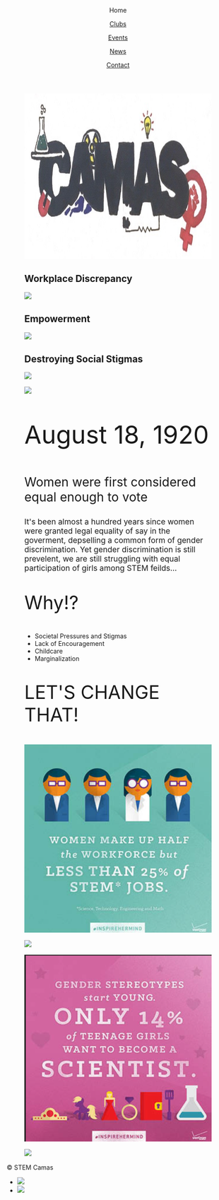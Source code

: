 <html>
<head>
  <meta charset="utf-8"/>
  <link rel="stylesheet" href="https://maxcdn.bootstrapcdn.com/bootstrap/3.3.6/css/bootstrap.min.css" integrity="sha384-1q8mTJOASx8j1Au+a5WDVnPi2lkFfwwEAa8hDDdjZlpLegxhjVME1fgjWPGmkzs7" crossorigin="anonymous">
  <link href='https://fonts.googleapis.com/css?family=Roboto:300,400,700' rel='stylesheet' type='text/css'>
  <link rel="stylesheet" type="text/css" href="main.css">
</head>
<body>
  <header class="container">
    <div class="row">
      <p class="col-sm-4">Home</p>
      <nav class="col-sm-8 text-right">
        <a href="https://aquabs.github.io/STEM-clubs/"><p>Clubs</p></a>
        <a href=" https://aquabs.github.io/STEM-events/. "><p>Events</p></a>
        <a href="https://aquabs.github.io/STEM-news/"><p>News</p></a>
        <a href=" https://aquabs.github.io/STEM-contacts/. "><p>Contact</p></a>
      </nav>
    </div>
  </header>
  <body>
  <section class="container">
    <div class="row">
      <figure class="col-sm-12">
        <img src="Camas.JPG" height="375px">
      </figure>
    </div>  
</section><section class="container">
    <div class="row">
<figure class="col-sm-4 text-center">
        <h2 class="ex1">Workplace Discrepancy</h2>
         <img src="https://americanlibrariesmagazine.org/wp-content/uploads/2017/06/saujani-reshma.jpg">

</figure>
       <figure class="col-sm-4 text-center">
         <h2 class="ex1">Empowerment</h2>
           <img src="https://knightfoundation.org/media/uploads/media_images/Girls_Who_Code.jpg">
      </figure>
       <figure class="col-sm-4 text-center">
        <h2 class="ex1">Destroying Social Stigmas</h2>
           <img src="https://3zjc852t4swp1lmezl171oga-wpengine.netdna-ssl.com/wp-content/uploads/2017/01/H1B6857-e1484172042843.jpg" class="a">
      </figure>
  </div>
    </section>
      <section class="container">
        <div class="row">
          <figure class="col-sm-6">
            <img src="https://mir-s3-cdn-cf.behance.net/project_modules/disp/8db06921474945.56301dfc4405c.png">
          </figure>
          <figure class="col-sm-6">
            <p style="font-size:400%;">August 18, 1920</p>
            <p style="font-size:200%;">Women were first considered equal enough to vote</p>
            <p style="font-size:125%;">   It's been almost a hundred years since women were granted legal equality of say in the goverment, depselling a common form of gender discrimination. Yet gender discrimination is still prevelent, we are still struggling with equal participation of girls among STEM feilds...</p>
            <p style="font-size: 300%;">Why!?</p>
            <ul style="font-sze: 250%;">
              <li>Societal Pressures and Stigmas</li>
              <li>Lack of Encouragement</li>
              <li>Childcare</li>
              <li>Marginalization</li>
            </ul>
            <p style="font-size:300%;"> </p>
            <p style="font-size:300%; text-center">LET'S CHANGE THAT!</p>
          </figure>
    </div>
        <section class="container">
          <div class="row">
            <figure class="col-sm-3">
                    <img src="gwcg.png">
             </figure>
             <figure class="col-sm-3">
                    <img src="https://i.pinimg.com/736x/50/70/55/50705535ce54a7405fd1ce3131bfcc94--engineering-careers-stem-careers.jpg">
             </figure>
            <figure class="col-sm-3">
                    <img src="gwca.png">
             </figure>
             <figure class="col-sm-3">
                    <img src="https://www.askideas.com/wp-content/uploads/2018/04/We-are-all-entitled-to-live-free-and-equal.-Amina-J-Mohammed.jpg">
             </figure>
          </div>
        </section>
 
  <footer class="container">
    <div class="row">
      <p class="col-sm-4">&copy; STEM Camas</p>
      <ul class="col-sm-8">
        <li class="col-sm-1">  <a href="https://www.instagram.com/girlswhocode/"><img src="https://s3.amazonaws.com/codecademy-content/projects/make-a-website/lesson-4/instagram.svg"></a> </li>
        <li class="col-sm-1"> <a href="https://sites.google.com/view/camasgirlswhocode/homeabout"><img src="https://s3.amazonaws.com/codecademy-content/projects/make-a-website/lesson-4/medium.svg"></a> </li>
      </ul>
    </div>
  </footer>
  



</body>
</html>

     





